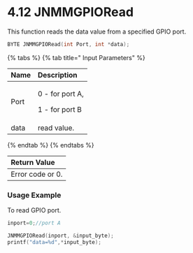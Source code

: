 # 4.12 JNMMGPIORead

This function reads the data value from a specified GPIO port.

```c
BYTE JNMMGPIORead(int Port, int *data);
```

{% tabs %}
{% tab title=" Input Parameters" %}
<table>
  <thead>
    <tr>
      <th style="text-align:left">Name</th>
      <th style="text-align:left">Description</th>
    </tr>
  </thead>
  <tbody>
    <tr>
      <td style="text-align:left">Port</td>
      <td style="text-align:left">
        <p>0 - for port A,</p>
        <p>1 - for port B</p>
      </td>
    </tr>
    <tr>
      <td style="text-align:left">data</td>
      <td style="text-align:left">read value.</td>
    </tr>
  </tbody>
</table>
{% endtab %}
{% endtabs %}

| Return Value |
| :--- |
| Error code or 0. |

### Usage Example

To read GPIO port.

```c
inport=0;//port A

JNMMGPIORead(inport, &input_byte);
printf("data=%d",*input_byte);
```

